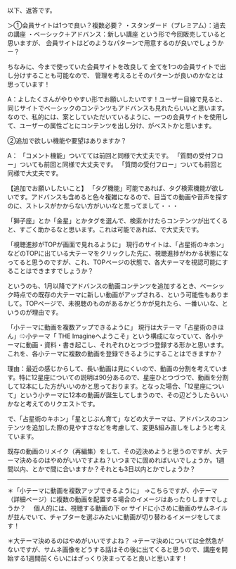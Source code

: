 以下、返答です。

＞①会員サイトは1つで良い？複数必要？
・スタンダード（プレミアム）：過去の講座
・ベーシック＋アドバンス：新しい講座
という形で今回販売していると思いますが、
会員サイトはどのようなパターンで用意するのが良いでしょうかー？

ちなみに、今まで使っていた会員サイトを改良して
全てを1つの会員サイトで出し分けすることも可能なので、
管理を考えるとそのパターンが良いのかなとは思っています！


A：よしたくさんがやりやすい形でお願いしたいです！ユーザー目線で見ると、同じサイトでベーシックのコンテンツもアドバンスも見れたらいいと思います。なので、私的には、案としていただいているように、一つの会員サイトを使用して、ユーザーの属性ごとにコンテンツを出し分け、がベストかと思います。


②追加で欲しい機能や要望はありますか？

A：
「コメント機能」ついてては前回と同様で大丈夫です。
「質問の受付フロー」ついても前回と同様で大丈夫です。
「質問の受付フロー」ついても前回と同様で大丈夫です。

【追加でお願いしたいこと】
「タグ機能」可能であれば、タグ検索機能が欲しいです。アドバンスも含めると色々複雑になるので、目当ての動画や音声を探すのに、ストレスがかからない方がいいなと思ってまして・・・

「獅子座」とか「金星」とかタグを選んで、検索かけたらコンテンツが出てくると、すごく助かるなと思います。これは可能であれば、で大丈夫です。

「視聴進捗がTOPが画面で見れるように」
現行のサイトは、「占星術のキホン」などのTOPに出ている大テーマをクリックした先に、視聴進捗がわかる状態になってると思うのですが、これ、TOPページの状態で、各大テーマを視認可能にすることはできますでしょうか？

というのも、1月以降でアドバンスの動画コンテンツを追加するとき、ベーシック時点での既存の大テーマに新しい動画がアップされる、という可能性もありまして。TOPページで、未視聴のものがあるかどうかが見れたら、一番いいな、というのが理由です。

「小テーマに動画を複数アップできるように」
現行は大テーマ「占星術のきほん」⇨小テーマ「 THE Imagineへようこそ」という構成になっていて、各小テーマに動画・資料・書き起こし、それぞれひとつづつ登録する形かと思います。
これを、各小テーマに複数の動画を登録できるようにすることはできますか？

理由：最近の感じからして、長い動画は見にくいので、動画の分割を考えています。特に12星座についての説明は90分あるので、星座ひとつづつで、動画を分割して12本にした方がいいのかと思っております。となった場合、「12星座について」という小テーマに12本の動画が誕生してしまうので、その辺どうしたらいいかなと考えてのリクエストです。


で、「占星術のキホン」「星とじぶん育て」などの大テーマは、アドバンスのコンテンツを追加した際の見やすさなどを考慮して、変更&組み直しをしようと考えています。

既存の動画のリメイク（再編集）をして、その辺決めようと思うのですが、大テーマ決めるのはやめがいいですよね？いつまでに固めればいいでしょうか。1週間以内、とかで間に合いますか？それとも3日以内とかでしょうか？


---

＊「小テーマに動画を複数アップできるように」
→こちらですが、小テーマ（詳細ページ）に複数の動画を配置する場合のイメージはあったりしますでしょうか？
　個人的には、視聴する動画の下 or サイドに小さめに動画のサムネイルが並んでいて、チャプターを選ぶみたいに動画が切り替わるイメージをしてます！

＊大テーマ決めるのはやめがいいですよね？
→テーマ決めについては全然急がないですが、サムネ画像をどうする話はその後に出てくると思うので、講座を開始する1週間前くらいにはざっくり決まってると良いと思います！